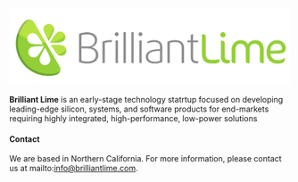 ![Brilliant Lime](Logo_Horizontal_Transparent.png)

**Brilliant Lime** is an early-stage technology statrtup focused on developing leading-edge silicon, systems, and software products for end-markets requiring highly integrated, high-performance, low-power solutions

#### Contact

We are based in Northern California. For more information, please contact us at mailto:info@brilliantlime.com.

